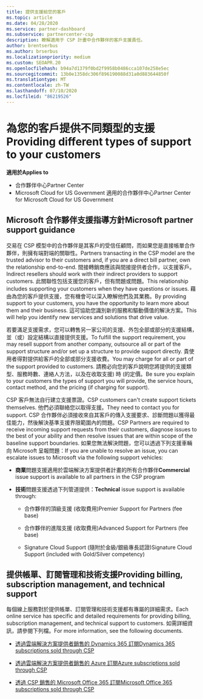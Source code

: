 ```yaml
---
title: 提供支援給您的客戶
ms.topic: article
ms.date: 04/28/2020
ms.service: partner-dashboard
ms.subservice: partnercenter-csp
description: 瞭解適用于 CSP 計畫中合作夥伴的客戶支援責任。
author: brentserbus
ms.author: brserbus
ms.localizationpriority: medium
ms.custom: SEOAPR.20
ms.openlocfilehash: b94a7d1379f0bd2f9958b0486cca107de258e5ec
ms.sourcegitcommit: 13b0e1358dc306f896190088d31a0d883644850f
ms.translationtype: MT
ms.contentlocale: zh-TW
ms.lasthandoff: 07/10/2020
ms.locfileid: "86219526"
---
```

# <a name="providing-different-types-of-support-to-your-customers"></a><span data-ttu-id="4301e-103">為您的客戶提供不同類型的支援</span><span class="sxs-lookup"><span data-stu-id="4301e-103">Providing different types of support to your customers</span></span>

<span data-ttu-id="4301e-104">**適用於**</span><span class="sxs-lookup"><span data-stu-id="4301e-104">**Applies to**</span></span>

-  <span data-ttu-id="4301e-105">合作夥伴中心</span><span class="sxs-lookup"><span data-stu-id="4301e-105">Partner Center</span></span>
-  <span data-ttu-id="4301e-106">Microsoft Cloud for US Government 適用的合作夥伴中心</span><span class="sxs-lookup"><span data-stu-id="4301e-106">Partner Center for Microsoft Cloud for US Government</span></span>


## <a name="microsoft-partner-support-guidance"></a><span data-ttu-id="4301e-107">Microsoft 合作夥伴支援指導方針</span><span class="sxs-lookup"><span data-stu-id="4301e-107">Microsoft partner support guidance</span></span>

<span data-ttu-id="4301e-108">交易在 CSP 模型中的合作夥伴是其客戶的受信任顧問，而如果您是直接帳單合作夥伴，則擁有端對端的關聯性。</span><span class="sxs-lookup"><span data-stu-id="4301e-108">Partners transacting in the CSP model are the trusted advisor to their customers and, if you are a direct bill partner, own the relationship end-to-end.</span></span> <span data-ttu-id="4301e-109">間接轉銷商應該與間接提供者合作，以支援客戶。</span><span class="sxs-lookup"><span data-stu-id="4301e-109">Indirect resellers should work with their indirect providers to support customers.</span></span> <span data-ttu-id="4301e-110">此關聯性包括支援您的客戶，但有問題或問題。</span><span class="sxs-lookup"><span data-stu-id="4301e-110">This relationship includes supporting your customers when they have questions or issues.</span></span> <span data-ttu-id="4301e-111">藉由為您的客戶提供支援，您有機會可以深入瞭解他們及其業務。</span><span class="sxs-lookup"><span data-stu-id="4301e-111">By providing support to your customers, you have the opportunity to learn more about them and their business.</span></span> <span data-ttu-id="4301e-112">這可協助您識別新的服務和驅動價值的解決方案。</span><span class="sxs-lookup"><span data-stu-id="4301e-112">This will help you identify new services and solutions that drive value.</span></span>

<span data-ttu-id="4301e-113">若要滿足支援需求，您可以轉售另一家公司的支援、外包全部或部分的支援結構，並（或）設定結構以直接提供支援。</span><span class="sxs-lookup"><span data-stu-id="4301e-113">To fulfill the support requirement,  you may resell support from another company, outsource all or part of the support structure and/or set up a structure to provide support directly.</span></span> <span data-ttu-id="4301e-114">貴使用者得對提供給客戶的全部或部分支援收費。</span><span class="sxs-lookup"><span data-stu-id="4301e-114">You may charge for all or part of the support provided to customers.</span></span> <span data-ttu-id="4301e-115">請務必向您的客戶說明您將提供的支援類型、服務時數、連絡人方法，以及在收取支援) 時 (的定價。</span><span class="sxs-lookup"><span data-stu-id="4301e-115">Be sure you explain to your customers the types of support you will provide, the service hours, contact method, and the pricing (if charging for support).</span></span>

<span data-ttu-id="4301e-116">CSP 客戶無法自行建立支援票證。</span><span class="sxs-lookup"><span data-stu-id="4301e-116">CSP customers can't create support tickets themselves.</span></span> <span data-ttu-id="4301e-117">他們必須聯絡您以取得支援。</span><span class="sxs-lookup"><span data-stu-id="4301e-117">They need to contact you for support.</span></span> <span data-ttu-id="4301e-118">CSP 合作夥伴必須接收來自其客戶的傳入支援要求、診斷問題以獲得最佳能力，然後解決基準支援界限範圍內的問題。</span><span class="sxs-lookup"><span data-stu-id="4301e-118">CSP Partners are required to receive incoming support requests from their customers, diagnose issues to the best of your ability and then resolve issues that are within scope of the baseline support boundaries.</span></span> <span data-ttu-id="4301e-119">如果您無法解決問題，您可以透過下列支援車輛向 Microsoft 呈報問題：</span><span class="sxs-lookup"><span data-stu-id="4301e-119">If you are unable to resolve an issue, you can escalate issues to Microsoft via the following support vehicles:</span></span>

- <span data-ttu-id="4301e-120">**商業**問題支援適用於雲端解決方案提供者計畫的所有合作夥伴</span><span class="sxs-lookup"><span data-stu-id="4301e-120">**Commercial** issue support is available to all partners in the CSP program</span></span>

- <span data-ttu-id="4301e-121">**技術**問題支援透過下列管道提供：</span><span class="sxs-lookup"><span data-stu-id="4301e-121">**Technical** issue support is available through:</span></span>

    - <span data-ttu-id="4301e-122">合作夥伴的頂級支援 (收取費用)</span><span class="sxs-lookup"><span data-stu-id="4301e-122">Premier Support for Partners (fee base)</span></span>

    - <span data-ttu-id="4301e-123">合作夥伴的進階支援 (收取費用)</span><span class="sxs-lookup"><span data-stu-id="4301e-123">Advanced Support for Partners (fee base)</span></span>

    - <span data-ttu-id="4301e-124">Signature Cloud Support (隨附於金級/銀級專長認證)</span><span class="sxs-lookup"><span data-stu-id="4301e-124">Signature Cloud Support (included with Gold/Silver competency)</span></span>

## <a name="providing-billing-subscription-management-and-technical-support"></a><span data-ttu-id="4301e-125">提供帳單、訂閱管理和技術支援</span><span class="sxs-lookup"><span data-stu-id="4301e-125">Providing billing, subscription management, and technical support</span></span> 

<span data-ttu-id="4301e-126">每個線上服務對於提供帳單、訂閱管理和技術支援都有專屬的詳細需求。</span><span class="sxs-lookup"><span data-stu-id="4301e-126">Each online service has specific and detailed requirements for providing billing, subscription management, and technical support to customers.</span></span> <span data-ttu-id="4301e-127">如需詳細資訊，請參閱下列檔。</span><span class="sxs-lookup"><span data-stu-id="4301e-127">For more information, see the following documents.</span></span>

- [<span data-ttu-id="4301e-128">透過雲端解決方案提供者銷售的 Dynamics 365 訂閱</span><span class="sxs-lookup"><span data-stu-id="4301e-128">Dynamics 365 subscriptions sold through CSP</span></span>](https://www.microsoftpartnercommunity.com/t5/CSP/Microsoft-Partner-Support-Guidance/m-p/5262#M30)

- [<span data-ttu-id="4301e-129">透過雲端解決方案提供者銷售的 Azure 訂閱</span><span class="sxs-lookup"><span data-stu-id="4301e-129">Azure subscriptions sold through CSP</span></span>](https://www.microsoftpartnercommunity.com/t5/CSP/Microsoft-Partner-Support-Guidance/m-p/5263#M31)

- [<span data-ttu-id="4301e-130">透過 CSP 銷售的 Microsoft Office 365 訂閱</span><span class="sxs-lookup"><span data-stu-id="4301e-130">Microsoft Office 365 subscriptions sold through CSP</span></span>](https://www.microsoftpartnercommunity.com/t5/CSP/Microsoft-Partner-Support-Guidance/m-p/5264#M32)



 

 



